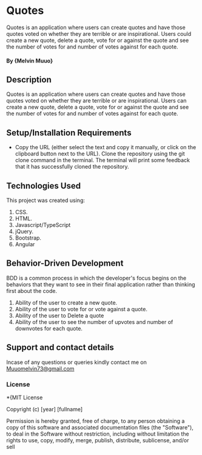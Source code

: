 # Quotes
Quotes is an application where users can create quotes and have those quotes voted on whether they are terrible or are inspirational. Users could create a new quote, delete a quote, vote for or against the quote and see the number of votes for and number of votes against for each quote.
#### By **{Melvin Muuo}**
## Description
Quotes is an application where users can create quotes and have those quotes voted on whether they are terrible or are inspirational. Users can create a new quote, delete a quote, vote for or against the quote and see the number of votes for and number of votes against for each quote.

## Setup/Installation Requirements
*  Copy the URL (either select the text and copy it manually, or click on the clipboard button next to the URL). Clone the repository using the git clone command in the terminal. The terminal will print some feedback that it has successfully cloned the repository.
 
## Technologies Used
This project was created using:
  1. CSS.
  2. HTML.
  3. Javascript/TypeScript
  4. jQuery.
  5. Bootstrap.
  6. Angular
## Behavior-Driven Development 
BDD is a common process in which the developer's focus begins on the behaviors that they want to see in their final application rather than thinking first about the code.
  1. Ability of the user to create a new quote.
  2. Ability of the user to vote for or vote against a quote.
  3. Ability of the user to Delete a quote
  4. Ability of the user to see the number of upvotes and number of downvotes for each quote.
## Support and contact details
Incase of any questions or queries kindly contact me on Muuomelvin73@gmail.com
### License
*{MIT License

Copyright (c) [year] [fullname]

Permission is hereby granted, free of charge, to any person obtaining a copy
of this software and associated documentation files (the "Software"), to deal
in the Software without restriction, including without limitation the rights
to use, copy, modify, merge, publish, distribute, sublicense, and/or sell

